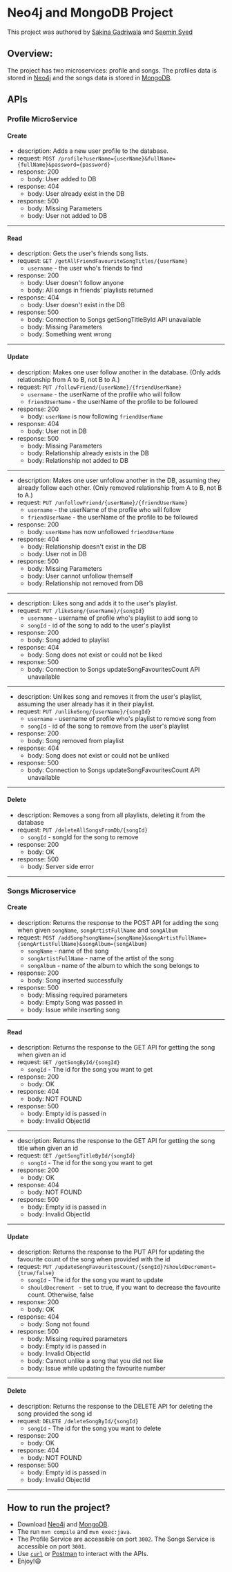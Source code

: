 # Neo4j and MongoDB Project

This project was authored by [Sakina Gadriwala](http://github.com/SakinaGadri/, "Github Profile") and [Seemin Syed](https://github.com/SeeminSyed, "Github Profile")

## Overview:
The project has two microservices: profile and songs. The profiles data is stored in [Neo4j](https://neo4j.com/docs/driver-manual/current/, "Neo4j Documentation") and the songs data is stored in [MongoDB](https://docs.mongodb.com/manual/, "MongoDB Documentation").

## APIs

### Profile MicroService
#### Create
* description: Adds a new user profile to the database.
* request: `POST /profile?userName={userName}&fullName={fullName}&password={password}`
* response: 200
    * body: User added to DB
* response: 404
    * body: User already exist in the DB
* response: 500
    * body: Missing Parameters
    * body: User not added to DB
---

#### Read
* description: Gets the user's friends song lists.
* request: `GET /getAllFriendFavouriteSongTitles/{userName}`
    * `username` - the user who's friends to find
* response: 200
    * body: User doesn't follow anyone
    * body: All songs in friends' playlists returned
* response: 404
    * body: User doesn't exist in the DB
* response: 500
    * body: Connection to Songs getSongTitleById API unavailable
    * body: Missing Parameters
    * body: Something went wrong
---

#### Update
* description: Makes one user follow another in the database. (Only adds relationship from A to B, not B to A.)
* request: `PUT /followFriend/{userName}/{friendUserName}`
    * `username` - the userName of the profile who will follow
    * `friendUserName` - the userName of the profile to be followed
* response: 200
    * body: `userName` is now following `friendUserName`
* response: 404
    * body: User not in DB
* response: 500
    * body: Missing Parameters
    * body: Relationship already exists in the DB
    * body: Relationship not added to DB
---

* description: Makes one user unfollow another in the DB, assuming they already follow each other. (Only removed relationship from A to B, not B to A.)
* request: `PUT /unfollowFriend/{userName}/{friendUserName}`
    * `username` - the userName of the profile who will follow
    * `friendUserName` - the userName of the profile to be followed
* response: 200
    * body: `userName` has now unfollowed `friendUserName`
* response: 404
    * body: Relationship doesn't exist in the DB
    * body: User not in DB
* response: 500
    * body: Missing Parameters
    * body: User cannot unfollow themself
    * body: Relationship not removed from DB
---

* description: Likes song and adds it to the user's playlist.
* request: `PUT /likeSong/{userName}/{songId}`
    * `username` - username of profile who's playlist to add song to
    * `songId` - id of the song to add to the user's playlist
* response: 200
    * body: Song added to playlist
* response: 404
    * body: Song does not exist or could not be liked
* response: 500
    * body: Connection to Songs updateSongFavouritesCount API unavailable
---

* description: Unlikes song and removes it from the user's playlist, assuming the user already has it in their playlist.
* request: `PUT /unlikeSong/{userName}/{songId}`
    * `username` - username of profile who's playlist to remove song from
    * `songId` - id of the song to remove from the user's playlist
* response: 200
    * body: Song removed from playlist
* response: 404
    * body: Song does not exist or could not be unliked
* response: 500
    * body: Connection to Songs updateSongFavouritesCount API unavailable
---
#### Delete
* description: Removes a song from all playlists, deleting it from the database
* request: `PUT /deleteAllSongsFromDb/{songId}`
    * `songId` - songId for the song to remove
* response: 200
    * body: OK
* response: 500
    * body: Server side error
---
### Songs Microservice
#### Create
* description: Returns the response to the POST API for adding the song when given `songName`, `songArtistFullName` and `songAlbum`
* request: `POST /addSong?songName={songName}&songArtistFullName={songArtistFullName}&songAlbum={songAlbum}`
    * `songName` - name of the song
    * `songArtistFullName` - name of the artist of the song
    * `songAlbum` - name of the album to which the song belongs to
* response: 200
    * body: Song inserted successfully
* response: 500
    * body: Missing required parameters
    * body: Empty Song was passed in
    * body: Issue while inserting song
---
#### Read
* description: Returns the response to the GET API for getting the song when given an id
* request: `GET /getSongById/{songId}`
    * `songId` - The id for the song you want to get
* response: 200
    * body: OK
* response: 404
    * body: NOT FOUND
* response: 500
    * body: Empty id is passed in
    * body: Invalid ObjectId
---
* description: Returns the response to the GET API for getting the song title when given an id
* request: `GET /getSongTitleById/{songId}`
    * `songId` - The id for the song you want to get
* response: 200
    * body: OK
* response: 404
    * body: NOT FOUND
* response: 500
    * body: Empty id is passed in
    * body: Invalid ObjectId
---
#### Update
* description: Returns the response to the PUT API for updating the favourite count of the song when provided with the id
* request: `PUT /updateSongFavouritesCount/{songId}?shouldDecrement={true/false}`
    * `songId` - The id for the song you want to update
    * `shouldDecrement ` - set to true, if you want to decrease the favourite count. Otherwise, false
* response: 200
    * body: OK
* response: 404
    * body: Song not found
* response: 500
    * body: Missing required parameters
    * body: Empty id is passed in
    * body: Invalid ObjectId
    * body: Cannot unlike a song that you did not like
    * body: Issue while updating the favourite number
---
#### Delete
* description: Returns the response to the DELETE API for deleting the song provided the song id
* request: `DELETE /deleteSongById/{songId}`
    * `songId` - The id for the song you want to delete
* response: 200
    * body: OK
* response: 404
    * body: NOT FOUND
* response: 500
    * body: Empty id is passed in
    * body: Invalid ObjectId
---
## How to run the project?
* Download [Neo4j](https://neo4j.com/download/, "Download Link for Neo4j") and [MongoDB](https://www.mongodb.com/download-center/community, "Download Link for MongoDB").
* The run `mvn compile` and `mvn exec:java`. 
* The Profile Service are accessible on port `3002`. The Songs Service is accessible on port `3001`.
* Use [`curl`](http://www.mit.edu/afs.new/sipb/user/ssen/src/curl-7.11.1/docs/curl.html, "curl Documentation") or [Postman](https://www.postman.com/downloads/, "Download Postman") to interact with the APIs.
* Enjoy!😄 